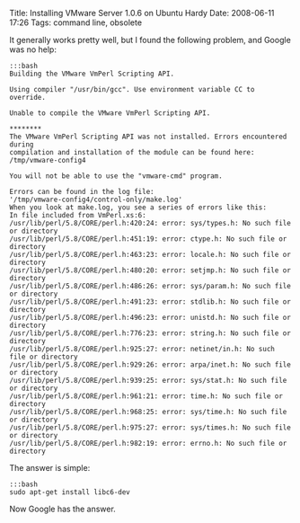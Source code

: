 Title: Installing VMware Server 1.0.6 on Ubuntu Hardy
Date: 2008-06-11 17:26
Tags: command line, obsolete

It generally works pretty well, but I found the following problem, and
Google was no help:

    :::bash
    Building the VMware VmPerl Scripting API.

    Using compiler "/usr/bin/gcc". Use environment variable CC to override.

    Unable to compile the VMware VmPerl Scripting API.

    ********
    The VMware VmPerl Scripting API was not installed. Errors encountered during
    compilation and installation of the module can be found here:
    /tmp/vmware-config4

    You will not be able to use the "vmware-cmd" program.

    Errors can be found in the log file:
    '/tmp/vmware-config4/control-only/make.log'
    When you look at make.log, you see a series of errors like this:
    In file included from VmPerl.xs:6:
    /usr/lib/perl/5.8/CORE/perl.h:420:24: error: sys/types.h: No such file or directory
    /usr/lib/perl/5.8/CORE/perl.h:451:19: error: ctype.h: No such file or directory
    /usr/lib/perl/5.8/CORE/perl.h:463:23: error: locale.h: No such file or directory
    /usr/lib/perl/5.8/CORE/perl.h:480:20: error: setjmp.h: No such file or directory
    /usr/lib/perl/5.8/CORE/perl.h:486:26: error: sys/param.h: No such file or directory
    /usr/lib/perl/5.8/CORE/perl.h:491:23: error: stdlib.h: No such file or directory
    /usr/lib/perl/5.8/CORE/perl.h:496:23: error: unistd.h: No such file or directory
    /usr/lib/perl/5.8/CORE/perl.h:776:23: error: string.h: No such file or directory
    /usr/lib/perl/5.8/CORE/perl.h:925:27: error: netinet/in.h: No such file or directory
    /usr/lib/perl/5.8/CORE/perl.h:929:26: error: arpa/inet.h: No such file or directory
    /usr/lib/perl/5.8/CORE/perl.h:939:25: error: sys/stat.h: No such file or directory
    /usr/lib/perl/5.8/CORE/perl.h:961:21: error: time.h: No such file or directory
    /usr/lib/perl/5.8/CORE/perl.h:968:25: error: sys/time.h: No such file or directory
    /usr/lib/perl/5.8/CORE/perl.h:975:27: error: sys/times.h: No such file or directory
    /usr/lib/perl/5.8/CORE/perl.h:982:19: error: errno.h: No such file or directory

The answer is simple:

    :::bash
    sudo apt-get install libc6-dev

Now Google has the answer.

